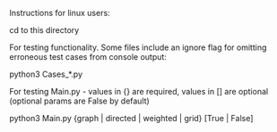 Instructions for linux users:

cd to this directory

For testing functionality. Some files include an ignore flag for omitting erroneous test cases from console output:

python3 Cases_*.py

For testing Main.py - values in {} are required, values in [] are optional (optional params are False by default)

python3 Main.py {graph | directed | weighted | grid} [True | False]